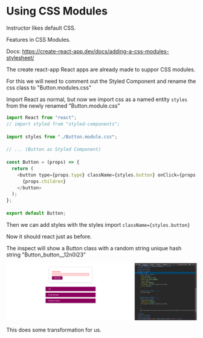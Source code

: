 # Using CSS Modules

Instructor likes default CSS.

Features in CSS Modules.

Docs: https://create-react-app.dev/docs/adding-a-css-modules-stylesheet/

The create react-app React apps are already made to suppor CSS modules.

For this we will need to comment out the Styled Component and rename the css class to "Button.modules.css"

Import React as normal, but now we import css as a named entity `styles` from the newly renamed "Button.module.css"

```js
import React from "react";
// import styled from "styled-components";

import styles from "./Button.module.css";

// ... (Button as Styled Component)

const Button = (props) => {
  return (
    <button type={props.type} className={styles.button} onClick={props.onClick}>
      {props.children}
    </button>
  );
};

export default Button;
```

Then we can add styles with the styles import `className={styles.button}`

Now it should react just as before.

The inspect will show a Button class with a random string unique hash string "Button_button\_\_12n0i23"

![102_inspect_Button_style image](https://github.com/HarrisonWelch/ReactTheCompleteGuide2023/blob/main/Screenshots/102_inspect_Button_style.png)

This does some transformation for us.
